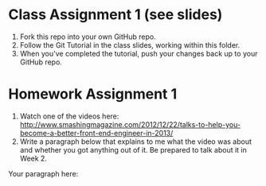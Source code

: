 # Class Assignment 1 (see slides)

1. Fork this repo into your own GitHub repo.
1. Follow the Git Tutorial in the class slides, working within this folder.
1. When you've completed the tutorial, push your changes back up to your GitHub repo.

# Homework Assignment 1

1. Watch one of the videos here: http://www.smashingmagazine.com/2012/12/22/talks-to-help-you-become-a-better-front-end-engineer-in-2013/
1. Write a paragraph below that explains to me what the video was about and whether you got anything out of it. Be prepared to talk about it in Week 2.

Your paragraph here:
